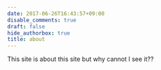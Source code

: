 ```yaml
---
date: 2017-06-26T16:43:57+09:00
disable_comments: true
draft: false
hide_authorbox: true
title: about
---
```


This site is about this site but why cannot I see it??